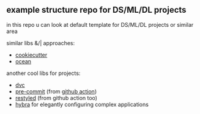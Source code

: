 example structure repo for DS/ML/DL projects
--------

in this repo u can look at default template for DS/ML/DL projects or similar area

similar libs &/| approaches:
* [cookiecutter](https://github.com/drivendata/cookiecutter-data-science)
* [ocean](https://github.com/surfstudio/Ocean)

another cool libs for projects:
* [dvc](http://dvc.org)
* [pre-commit](https://pre-commit.com) (from [github action](https://github.com/features/actions))
* [restyled](https://restyled.io) (from github action too)
* [hybra](https://hydra.cc) for elegantly configuring complex applications
